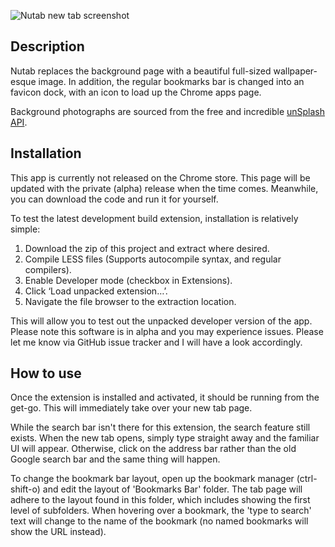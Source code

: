 ![Nutab new tab screenshot](https://soup-bowl.github.io/nutab/screenshot/0170219.png)

## Description
Nutab replaces the background page with a beautiful full-sized wallpaper-esque image. In addition, the regular bookmarks bar is changed into an favicon dock, with an icon to load up the Chrome apps page.

Background photographs are sourced from the free and incredible [unSplash API](https://source.unsplash.com/). 

## Installation
This app is currently not released on the Chrome store. This page will be updated with the private (alpha) release when the time comes. Meanwhile, you can download the code and run it for yourself.

To test the latest development build extension, installation is relatively simple:

1. Download the zip of this project and extract where desired.
2. Compile LESS files (Supports autocompile syntax, and regular compilers).
3. Enable Developer mode (checkbox in Extensions).
4. Click ‘Load unpacked extension…’.
5. Navigate the file browser to the extraction location.

This will allow you to test out the unpacked developer version of the app. Please note this software is in alpha and you may experience issues. Please let me know via GitHub issue tracker and I will have a look accordingly.

## How to use
Once the extension is installed and activated, it should be running from the get-go. This will immediately take over your new tab page.

While the search bar isn't there for this extension, the search feature still exists. When the new tab opens, simply type straight away and the familiar UI will appear. Otherwise, click on the address bar rather than the old Google search bar and the same thing will happen.

To change the bookmark bar layout, open up the bookmark manager (ctrl-shift-o) and edit the layout of 'Bookmarks Bar' folder. The tab page will adhere to the layout found in this folder, which includes showing the first level of subfolders. When hovering over a bookmark, the 'type to search' text will change to the name of the bookmark (no named bookmarks will show the URL instead).
